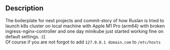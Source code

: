 ## Description

The boilerplate for next projects and commit-story of how Ruslan is tried to launch k8s cluster on local machine with Apple M1 Pro (arm64) with broken ingress-nginx-controller and one day minikube just started working fine on default settings. :((  
Of course if you are not forgot to add `127.0.0.1 domain.com` to `/etc/hosts`